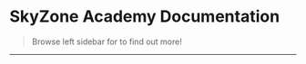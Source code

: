 # SkyZone Academy Documentation

> Browse left sidebar for to find out more! 


--- 

<!-- * [Home](/)
* [Instructions](/instructions/README.md) -->

